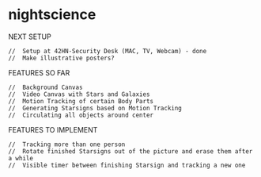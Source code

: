 # nightscience

NEXT SETUP

	//	Setup at 42HN-Security Desk (MAC, TV, Webcam) - done
	//	Make illustrative posters?

FEATURES SO FAR

	//	Background Canvas
	//	Video Canvas with Stars and Galaxies
	//	Motion Tracking of certain Body Parts
	//	Generating Starsigns based on Motion Tracking
	//	Circulating all objects around center

FEATURES TO IMPLEMENT

	//	Tracking more than one person
	//	Rotate finished Starsigns out of the picture and erase them after a while
	//	Visible timer between finishing Starsign and tracking a new one
